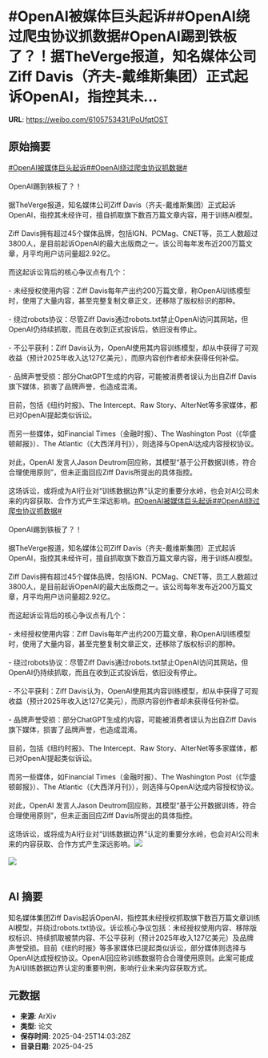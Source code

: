 # #OpenAI被媒体巨头起诉##OpenAI绕过爬虫协议抓数据#OpenAI踢到铁板了？！据TheVerge报道，知名媒体公司Ziff Davis（齐夫-戴维斯集团）正式起诉OpenAI，指控其未...

**URL**: https://weibo.com/6105753431/PoUfqtOST

## 原始摘要

<a href="https://m.weibo.cn/search?containerid=231522type%3D1%26t%3D10%26q%3D%23OpenAI%E8%A2%AB%E5%AA%92%E4%BD%93%E5%B7%A8%E5%A4%B4%E8%B5%B7%E8%AF%89%23&amp;extparam=%23OpenAI%E8%A2%AB%E5%AA%92%E4%BD%93%E5%B7%A8%E5%A4%B4%E8%B5%B7%E8%AF%89%23" data-hide=""><span class="surl-text">#OpenAI被媒体巨头起诉#</span></a><a href="https://m.weibo.cn/search?containerid=231522type%3D1%26t%3D10%26q%3D%23OpenAI%E7%BB%95%E8%BF%87%E7%88%AC%E8%99%AB%E5%8D%8F%E8%AE%AE%E6%8A%93%E6%95%B0%E6%8D%AE%23&amp;extparam=%23OpenAI%E7%BB%95%E8%BF%87%E7%88%AC%E8%99%AB%E5%8D%8F%E8%AE%AE%E6%8A%93%E6%95%B0%E6%8D%AE%23" data-hide=""><span class="surl-text">#OpenAI绕过爬虫协议抓数据#</span></a><br><br>OpenAI踢到铁板了？！<br><br>据TheVerge报道，知名媒体公司Ziff Davis（齐夫-戴维斯集团）正式起诉OpenAI，指控其未经许可，擅自抓取旗下数百万篇文章内容，用于训练AI模型。<br><br>Ziff Davis拥有超过45个媒体品牌，包括IGN、PCMag、CNET等，员工人数超过3800人，是目前起诉OpenAI的最大出版商之一。该公司每年发布近200万篇文章，月平均用户访问量超2.92亿。<br><br>而这起诉讼背后的核心争议点有几个：<br><br>- 未经授权使用内容：Ziff Davis每年产出约200万篇文章，称OpenAI训练模型时，使用了大量内容，甚至完整复制文章正文，还移除了版权标识的那种。<br><br>- 绕过robots协议：尽管Ziff Davis通过robots.txt禁止OpenAI访问其网站，但OpenAI仍持续抓取，而且在收到正式投诉后，依旧没有停止。<br><br>- 不公平获利：Ziff Davis认为，OpenAI使用其内容训练模型，却从中获得了可观收益（预计2025年收入达127亿美元），而原内容创作者却未获得任何补偿。<br><br>- 品牌声誉受损：部分ChatGPT生成的内容，可能被消费者误认为出自Ziff Davis旗下媒体，损害了品牌声誉，也造成混淆。<br><br>目前，包括《纽约时报》、The Intercept、Raw Story、AlterNet等多家媒体，都已对OpenAI提起类似诉讼。<br><br>而另一些媒体，如Financial Times（金融时报）、The Washington Post（《华盛顿邮报》）、The Atlantic（《大西洋月刊》），则选择与OpenAI达成内容授权协议。<br><br>对此，OpenAI 发言人Jason Deutrom回应称，其模型“基于公开数据训练，符合合理使用原则”，但未正面回应Ziff Davis所提出的具体指控。<br><br>这场诉讼，或将成为AI行业对“训练数据边界”认定的重要分水岭，也会对AI公司未来的内容获取、合作方式产生深远影响。<a href="https://m.weibo.cn/search?containerid=231522type%3D1%26t%3D10%26q%3D%23OpenAI%E8%A2%AB%E5%AA%92%E4%BD%93%E5%B7%A8%E5%A4%B4%E8%B5%B7%E8%AF%89%23&amp;extparam=%23OpenAI%E8%A2%AB%E5%AA%92%E4%BD%93%E5%B7%A8%E5%A4%B4%E8%B5%B7%E8%AF%89%23" data-hide=""><span class="surl-text">#OpenAI被媒体巨头起诉#</span></a><a href="https://m.weibo.cn/search?containerid=231522type%3D1%26t%3D10%26q%3D%23OpenAI%E7%BB%95%E8%BF%87%E7%88%AC%E8%99%AB%E5%8D%8F%E8%AE%AE%E6%8A%93%E6%95%B0%E6%8D%AE%23&amp;extparam=%23OpenAI%E7%BB%95%E8%BF%87%E7%88%AC%E8%99%AB%E5%8D%8F%E8%AE%AE%E6%8A%93%E6%95%B0%E6%8D%AE%23" data-hide=""><span class="surl-text">#OpenAI绕过爬虫协议抓数据#</span></a><br><br>OpenAI踢到铁板了？！<br><br>据TheVerge报道，知名媒体公司Ziff Davis（齐夫-戴维斯集团）正式起诉OpenAI，指控其未经许可，擅自抓取旗下数百万篇文章内容，用于训练AI模型。<br><br>Ziff Davis拥有超过45个媒体品牌，包括IGN、PCMag、CNET等，员工人数超过3800人，是目前起诉OpenAI的最大出版商之一。该公司每年发布近200万篇文章，月平均用户访问量超2.92亿。<br><br>而这起诉讼背后的核心争议点有几个：<br><br>- 未经授权使用内容：Ziff Davis每年产出约200万篇文章，称OpenAI训练模型时，使用了大量内容，甚至完整复制文章正文，还移除了版权标识的那种。<br><br>- 绕过robots协议：尽管Ziff Davis通过robots.txt禁止OpenAI访问其网站，但OpenAI仍持续抓取，而且在收到正式投诉后，依旧没有停止。<br><br>- 不公平获利：Ziff Davis认为，OpenAI使用其内容训练模型，却从中获得了可观收益（预计2025年收入达127亿美元），而原内容创作者却未获得任何补偿。<br><br>- 品牌声誉受损：部分ChatGPT生成的内容，可能被消费者误认为出自Ziff Davis旗下媒体，损害了品牌声誉，也造成混淆。<br><br>目前，包括《纽约时报》、The Intercept、Raw Story、AlterNet等多家媒体，都已对OpenAI提起类似诉讼。<br><br>而另一些媒体，如Financial Times（金融时报）、The Washington Post（《华盛顿邮报》）、The Atlantic（《大西洋月刊》），则选择与OpenAI达成内容授权协议。<br><br>对此，OpenAI 发言人Jason Deutrom回应称，其模型“基于公开数据训练，符合合理使用原则”，但未正面回应Ziff Davis所提出的具体指控。<br><br>这场诉讼，或将成为AI行业对“训练数据边界”认定的重要分水岭，也会对AI公司未来的内容获取、合作方式产生深远影响。<img style="" src="https://tvax1.sinaimg.cn/large/006Fd7o3gy1i0t5j25rmkj31400qok2y.jpg" referrerpolicy="no-referrer"><br><br><img style="" src="https://tvax2.sinaimg.cn/large/006Fd7o3gy1i0t5j14svdj314c19gna6.jpg" referrerpolicy="no-referrer"><br><br>

## AI 摘要

知名媒体集团Ziff Davis起诉OpenAI，指控其未经授权抓取旗下数百万篇文章训练AI模型，并绕过robots.txt协议。诉讼核心争议包括：未经授权使用内容、移除版权标识、持续抓取被禁内容、不公平获利（预计2025年收入127亿美元）及品牌声誉受损。目前《纽约时报》等多家媒体已提起类似诉讼，部分媒体则选择与OpenAI达成授权协议。OpenAI回应称训练数据符合合理使用原则。此案可能成为AI训练数据边界认定的重要判例，影响行业未来内容获取方式。

## 元数据

- **来源**: ArXiv
- **类型**: 论文
- **保存时间**: 2025-04-25T14:03:28Z
- **目录日期**: 2025-04-25
